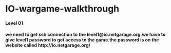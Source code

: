 # IO-wargame-walkthrough

<h4>Level 01<h4>
  we need to get ssh connection to the level1@io.netgarage.org.we have to give level1 password to get access to the game.the password is on the website called http://io.netgarage.org/ 
  
  
